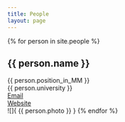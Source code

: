 ```yaml
---
title: People
layout: page
---
```


<div>
    {% for person in site.people %}
        <h2>{{ person.name }} </h2>
        {{ person.position_in_MM }}
        <br>
        {{ person.university }}
        <br>
        <a href="mailto:{{ person.email }}">Email</a>
        <br>
        <a href="{{ person.website }}">Website</a>
        <br>
        ![]{ {{ person.photo }} }
    {% endfor %}
</div>